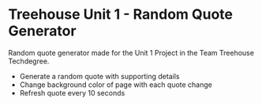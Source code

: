 # Treehouse Unit 1 - Random Quote Generator
 Random quote generator made for the Unit 1 Project in the Team Treehouse Techdegree.
 * Generate a random quote with supporting details
 * Change background color of page with each quote change
 * Refresh quote every 10 seconds